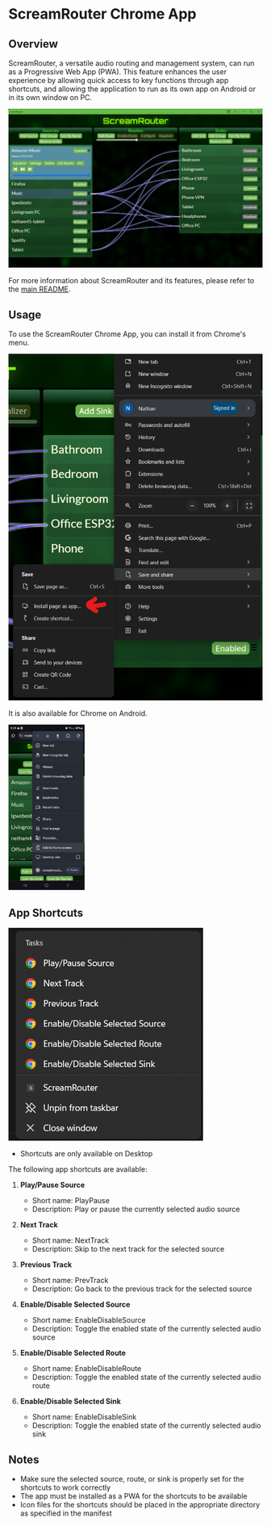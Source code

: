 # ScreamRouter Chrome App

## Overview

ScreamRouter, a versatile audio routing and management system, can run as a Progressive Web App (PWA). This feature enhances the user experience by allowing quick access to key functions through app shortcuts, and allowing the application to run as its own app on Android or in its own window on PC.

![ScreamRouter Chrome App](../images/ChromeAppView.png)

For more information about ScreamRouter and its features, please refer to the [main README](../README.md).

## Usage

To use the ScreamRouter Chrome App, you can install it from Chrome's menu. 

![Chrome menu install Windows](../images/ChromeAppInstall.png)

It is also available for Chrome on Android.

<img src="../images/ChromeAndroidInstall.jpg" alt="Chrome menu install Android" width="30%">

## App Shortcuts

![Chrome shortcuts](../images/ChromeShortcuts.png)

* Shortcuts are only available on Desktop

The following app shortcuts are available:

1. **Play/Pause Source**
   - Short name: PlayPause
   - Description: Play or pause the currently selected audio source

2. **Next Track**
   - Short name: NextTrack
   - Description: Skip to the next track for the selected source

3. **Previous Track**
   - Short name: PrevTrack
   - Description: Go back to the previous track for the selected source

4. **Enable/Disable Selected Source**
   - Short name: EnableDisableSource
   - Description: Toggle the enabled state of the currently selected audio source

5. **Enable/Disable Selected Route**
   - Short name: EnableDisableRoute
   - Description: Toggle the enabled state of the currently selected audio route

6. **Enable/Disable Selected Sink**
   - Short name: EnableDisableSink
   - Description: Toggle the enabled state of the currently selected audio sink

## Notes

- Make sure the selected source, route, or sink is properly set for the shortcuts to work correctly
- The app must be installed as a PWA for the shortcuts to be available
- Icon files for the shortcuts should be placed in the appropriate directory as specified in the manifest
